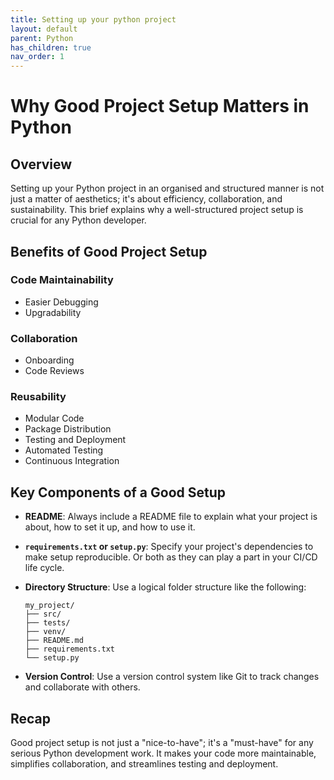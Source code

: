```yaml
---
title: Setting up your python project
layout: default
parent: Python
has_children: true
nav_order: 1
---
```


# Why Good Project Setup Matters in Python

## Overview

Setting up your Python project in an organised and structured manner is not just a matter of aesthetics; it's about efficiency, collaboration, and sustainability. This brief explains why a well-structured project setup is crucial for any Python developer.

## Benefits of Good Project Setup

### Code Maintainability

- Easier Debugging
- Upgradability

### Collaboration

- Onboarding
- Code Reviews
### Reusability

- Modular Code
- Package Distribution
- Testing and Deployment
- Automated Testing
- Continuous Integration

## Key Components of a Good Setup

- **README**: Always include a README file to explain what your project is about, how to set it up, and how to use it.
  
- **`requirements.txt` or `setup.py`**: Specify your project's dependencies to make setup reproducible. Or both as they can play a part in your CI/CD life cycle.
  
- **Directory Structure**: Use a logical folder structure like the following:

  ``` text
  my_project/
  ├── src/
  ├── tests/
  ├── venv/
  ├── README.md
  ├── requirements.txt
  └── setup.py
  ```

- **Version Control**: Use a version control system like Git to track changes and collaborate with others.

## Recap

Good project setup is not just a "nice-to-have"; it's a "must-have" for any serious Python development work. It makes your code more maintainable, simplifies collaboration, and streamlines testing and deployment.
